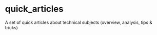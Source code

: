 # quick_articles
A set of quick articles about technical subjects (overview, analysis, tips &amp; tricks)
